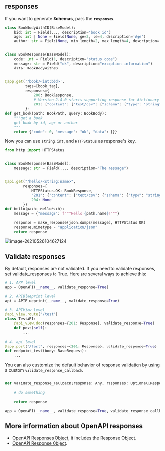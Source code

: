 ## responses

If you want to generate **Schemas**, pass the **`responses`**.

```python hl_lines="13"
class BookBodyWithID(BaseModel):
    bid: int = Field(..., description='book id')
    age: int | None = Field(None, ge=2, le=4, description='Age')
    author: str = Field(None, min_length=2, max_length=4, description='Author')


class BookResponse(BaseModel):
    code: int = Field(0, description="status code")
    message: str = Field("ok", description="exception information")
    data: BookBodyWithID


@app.get('/book/<int:bid>', 
         tags=[book_tag], 
         responses={
             200: BookResponse, 
             # Version 2.4.0 starts supporting response for dictionary types
             201: {"content": {"text/csv": {"schema": {"type": "string"}}}}
         })
def get_book(path: BookPath, query: BookBody):
    """get a book
    get book by id, age or author
    """
    return {"code": 0, "message": "ok", "data": {}}
```

Now you can use `string`, `int`, and `HTTPStatus` as response's key.

```python hl_lines="5 7"
from http import HTTPStatus


class BookResponse(BaseModel):
    message: str = Field(..., description="The message")

    
@api.get("/hello/<string:name>",
        responses={
            HTTPStatus.OK: BookResponse, 
            "201": {"content": {"text/csv": {"schema": {"type": "string"}}}},
            204: None
        })
def hello(path: HelloPath):
    message = {"message": f"""Hello {path.name}!"""}

    response = make_response(json.dumps(message), HTTPStatus.OK)
    response.mimetype = "application/json"
    return response
```

![image-20210526104627124](../assets/image-20210526104627124.png)

## Validate responses

By default, responses are not validated. If you need to validate responses, set validate_responses to True. Here are
several ways to achieve this:

```python
# 1. APP level
app = OpenAPI(__name__, validate_response=True)

# 2. APIBlueprint level
api = APIBlueprint(__name__, validate_response=True)

# 3. APIView level
@api_view.route("/test")
class TestAPI:
    @api_view.doc(responses={201: Response}, validate_response=True)
    def post(self):
        ...
        
# 4. api level
@app.post("/test", responses={201: Response}, validate_response=True)
def endpoint_test(body: BaseRequest):
    ...
```

You can also customize the default behavior of response validation by using a custom `validate_response_callback`.

```python

def validate_response_callback(response: Any, responses: Optional[ResponseDict] = None) -> Any:
    
    # do something
    
    return response

app = OpenAPI(__name__, validate_response=True, validate_response_callback=validate_response_callback)
```

## More information about OpenAPI responses

- [OpenAPI Responses Object](https://spec.openapis.org/oas/v3.1.0#responses-object), it includes the Response Object.
- [OpenAPI Response Object](https://spec.openapis.org/oas/v3.1.0#response-object).

